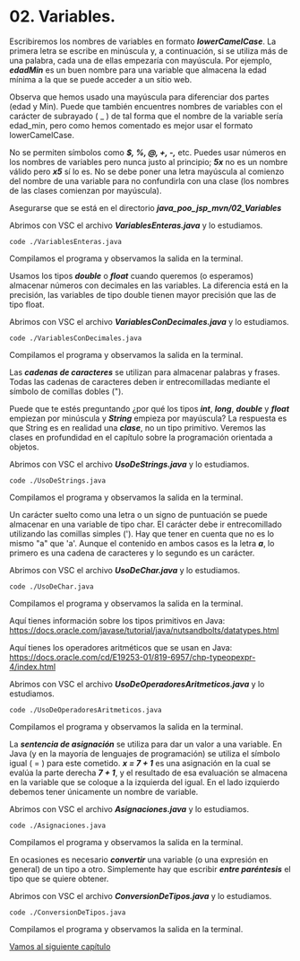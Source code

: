 # 02. Variables.

Escribiremos los nombres de variables en formato ***lowerCamelCase***. La primera letra se escribe en minúscula y, a continuación, si se utiliza más de una palabra, cada una de ellas empezaría con mayúscula. Por ejemplo, ***edadMin*** es un buen nombre para una variable que almacena la edad mínima a la que se puede acceder a un sitio web.

Observa que hemos usado una mayúscula para diferenciar dos partes (edad y Min). Puede que también encuentres nombres de variables con el carácter de subrayado ( _ ) de tal forma que el nombre de la variable sería edad_min, pero como hemos comentado es mejor usar el formato lowerCamelCase.

No se permiten símbolos como ***$, %, @, +, -,*** etc. Puedes usar números en los nombres de variables pero nunca justo al principio; ***5x*** no es un nombre válido pero ***x5*** sí lo es. No se debe poner una letra mayúscula al comienzo del nombre de una variable para no confundirla con una clase (los nombres de las clases comienzan por mayúscula).

Asegurarse que se está en el directorio ***java_poo_jsp_mvn/02_Variables***


Abrimos con VSC el archivo ***VariablesEnteras.java*** y lo estudiamos.

```
code ./VariablesEnteras.java
```

Compilamos el programa y observamos la salida en la terminal.


Usamos los tipos ***double*** o ***float*** cuando queremos (o esperamos) almacenar números con decimales en las variables. La diferencia está en la precisión, las variables de tipo double tienen mayor precisión que las de tipo float.


Abrimos con VSC el archivo ***VariablesConDecimales.java*** y lo estudiamos.

```
code ./VariablesConDecimales.java
```

Compilamos el programa y observamos la salida en la terminal.


Las ***cadenas de caracteres*** se utilizan para almacenar palabras y frases. Todas las cadenas de caracteres deben ir entrecomilladas mediante el símbolo de comillas dobles (").

Puede que te estés preguntando ¿por qué los tipos ***int***, ***long***, ***double*** y ***float*** empiezan por minúscula y ***String*** empieza por mayúscula? La respuesta es que String es en realidad una ***clase***, no un tipo primitivo. Veremos las clases en profundidad en el capítulo sobre la programación orientada a objetos.


Abrimos con VSC el archivo ***UsoDeStrings.java*** y lo estudiamos.

```
code ./UsoDeStrings.java
```

Compilamos el programa y observamos la salida en la terminal.


Un carácter suelto como una letra o un signo de puntuación se puede almacenar en una variable de tipo char. El carácter debe ir entrecomillado utilizando las comillas simples ('). Hay que tener en cuenta que no es lo mismo "a" que 'a'. Aunque el contenido en ambos casos es la letra ***a***, lo primero es una cadena de caracteres y lo segundo es un carácter. 


Abrimos con VSC el archivo ***UsoDeChar.java*** y lo estudiamos.

```
code ./UsoDeChar.java
```

Compilamos el programa y observamos la salida en la terminal.


Aquí tienes información sobre los tipos primitivos en Java: https://docs.oracle.com/javase/tutorial/java/nutsandbolts/datatypes.html


Aquí tienes los operadores aritméticos que se usan en Java: https://docs.oracle.com/cd/E19253-01/819-6957/chp-typeopexpr-4/index.html


Abrimos con VSC el archivo ***UsoDeOperadoresAritmeticos.java*** y lo estudiamos.

```
code ./UsoDeOperadoresAritmeticos.java
```

Compilamos el programa y observamos la salida en la terminal.


La ***sentencia de asignación*** se utiliza para dar un valor a una variable. En Java (y en la mayoría de lenguajes de programación) se utiliza el símbolo igual ( = ) para este cometido. ***x = 7 + 1*** es una asignación en la cual se evalúa la parte derecha ***7 + 1***, y el resultado de esa evaluación se almacena en la variable que se coloque a la izquierda del igual. En el lado izquierdo debemos tener únicamente un nombre de variable.


Abrimos con VSC el archivo ***Asignaciones.java*** y lo estudiamos.

```
code ./Asignaciones.java
```

Compilamos el programa y observamos la salida en la terminal.


En ocasiones es necesario ***convertir*** una variable (o una expresión en general) de un tipo a otro. Simplemente hay que escribir ***entre paréntesis*** el tipo que se quiere obtener. 

Abrimos con VSC el archivo ***ConversionDeTipos.java*** y lo estudiamos.

```
code ./ConversionDeTipos.java
```

Compilamos el programa y observamos la salida en la terminal.


[Vamos al siguiente capítulo](../03_EntradaDeDatos/_Contenido.md)


